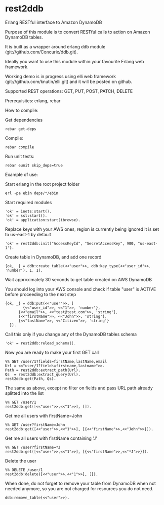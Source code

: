 rest2ddb
========

Erlang RESTful interface to Amazon DynamoDB

Purpose of this module is to convert RESTful calls to action on Amazon DynamoDB tables.

It is built as a wrapper around erlang ddb module (git://github.com/Concurix/ddb.git).

Ideally you want to use this module within your favourite Erlang web framework.

Working demo is in progress using elli web framework (git://github.com/knutin/elli.git) and it will be posted on github.


Supported REST operations: GET, PUT, POST, PATCH, DELETE


Prerequisites: erlang, rebar


How to compile:

Get dependencies

	rebar get-deps

Compile:

	rebar compile

Run unit tests:

	rebar eunit skip_deps=true

Example of use:


Start erlang in the root project folder

	erl -pa ebin deps/*/ebin

Start required modules

	'ok' = inets:start().
	'ok' = ssl:start().
	'ok' = application:start(ibrowse).


Replace keys with your AWS ones, region is currently being ignored it is set to us-east-1 by default

	'ok' = rest2ddb:init("AccessKeyId", "SecretAccessKey", 900, "us-east-1").


Create table in DynamoDB, and add one record

	{ok, _} = ddb:create_table(<<"user">>, ddb:key_type(<<"user_id">>, 'number'), 1, 1).


Wait approximately 30 seconds to get table created on AWS DynamoDB


You should log into your AWS console and check if table "user" is ACTIVE before proceeding to the next step

	{ok, _} = ddb:put(<<"user">>, [
			{<<"user_id">>, <<"1">>, 'number'},
		  {<<"email">>, <<"test@test.com">>, 'string'},
		  {<<"firstName">>, <<"John">>, 'string'},
		  {<<"lastName">>, <<"Citizen">>, 'string'}
	  ]).

Call this only if you change any of the DynamoDB tables schema

	'ok' = rest2ddb:reload_schema().


Now you are ready to make your first GET call

	%% GET /user/1?fields=firstName,lastName,email
	Url = <<"user/1?fields=firstname,lastname">>.
	Path = rest2ddb:extract_path(Url).
	Qs	= rest2ddb:extract_query(Url).
	rest2ddb:get(Path, Qs).


The same as above, except no filter on fields and pass URL path already splitted into the list

	%% GET /user/1
	rest2ddb:get([<<"user">>,<<"1">>], []).


Get me all users with firstName=John

	%% GET /user?firstName=John
	rest2ddb:get([<<"user">>,<<"1">>], [{<<"firstName">>,<<"John">>}]).

Get me all users with firstName containing 'J'

	%% GET /user?firstName=*J
	rest2ddb:get([<<"user">>,<<"1">>], [{<<"firstName">>,<<"*J">>}]).


Delete the user

	%% DELETE /user/1
	rest2ddb:delete([<<"user">>,<<"1">>], []).


When done, do not forget to remove your table from DynamoDB when not needed anymore, so you are not charged for resources you do not need.

	ddb:remove_table(<<"user">>).
